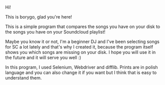 Hi!

This is borygo, glad you're here!

This is a simple program that compares the songs you have on your disk to the songs you have on your Soundcloud playlist!

Maybe you know it or not, I'm a beginner DJ and I've been selecting songs for SC a lot lately and that's why I created it, because the program itself shows you which songs are missing on your disk. I hope you will use it in the future and it will serve you well :)

In this program, I used Selenium, Webdriver and difflib. Prints are in polish language and you can also change it if you want but I think that is easy to understand them. 

